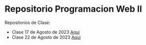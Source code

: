 # Repositorio Programacion Web II

Repositorios de Clase:

- Clase 17 de Agosto de 2023 [Aqui](./Clase_17_Agosto_2023/)
- Clase 22 de Agosto de 2023 [Aqui](./Clase_22_Agosto_2023/)
